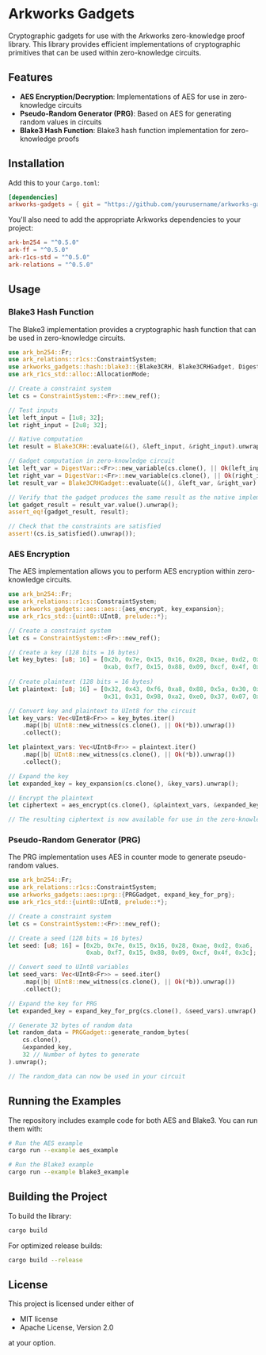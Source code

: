 # Arkworks Gadgets

Cryptographic gadgets for use with the Arkworks zero-knowledge proof library. This library provides efficient implementations of cryptographic primitives that can be used within zero-knowledge circuits.

## Features

- **AES Encryption/Decryption**: Implementations of AES for use in zero-knowledge circuits
- **Pseudo-Random Generator (PRG)**: Based on AES for generating random values in circuits
- **Blake3 Hash Function**: Blake3 hash function implementation for zero-knowledge proofs

## Installation

Add this to your `Cargo.toml`:

```toml
[dependencies]
arkworks-gadgets = { git = "https://github.com/yourusername/arkworks-gadets" }
```

You'll also need to add the appropriate Arkworks dependencies to your project:

```toml
ark-bn254 = "^0.5.0"
ark-ff = "^0.5.0"
ark-r1cs-std = "^0.5.0"
ark-relations = "^0.5.0"
```

## Usage

### Blake3 Hash Function

The Blake3 implementation provides a cryptographic hash function that can be used in zero-knowledge circuits.

```rust
use ark_bn254::Fr;
use ark_relations::r1cs::ConstraintSystem;
use arkworks_gadgets::hash::blake3::{Blake3CRH, Blake3CRHGadget, DigestVar};
use ark_r1cs_std::alloc::AllocationMode;

// Create a constraint system
let cs = ConstraintSystem::<Fr>::new_ref();

// Test inputs
let left_input = [1u8; 32];
let right_input = [2u8; 32];

// Native computation 
let result = Blake3CRH::evaluate(&(), &left_input, &right_input).unwrap();

// Gadget computation in zero-knowledge circuit
let left_var = DigestVar::<Fr>::new_variable(cs.clone(), || Ok(left_input), AllocationMode::Witness).unwrap();
let right_var = DigestVar::<Fr>::new_variable(cs.clone(), || Ok(right_input), AllocationMode::Witness).unwrap();
let result_var = Blake3CRHGadget::evaluate(&(), &left_var, &right_var).unwrap();

// Verify that the gadget produces the same result as the native implementation
let gadget_result = result_var.value().unwrap();
assert_eq!(gadget_result, result);

// Check that the constraints are satisfied
assert!(cs.is_satisfied().unwrap());
```

### AES Encryption

The AES implementation allows you to perform AES encryption within zero-knowledge circuits.

```rust
use ark_bn254::Fr;
use ark_relations::r1cs::ConstraintSystem;
use arkworks_gadgets::aes::aes::{aes_encrypt, key_expansion};
use ark_r1cs_std::{uint8::UInt8, prelude::*};

// Create a constraint system
let cs = ConstraintSystem::<Fr>::new_ref();

// Create a key (128 bits = 16 bytes)
let key_bytes: [u8; 16] = [0x2b, 0x7e, 0x15, 0x16, 0x28, 0xae, 0xd2, 0xa6, 
                           0xab, 0xf7, 0x15, 0x88, 0x09, 0xcf, 0x4f, 0x3c];
                           
// Create plaintext (128 bits = 16 bytes)
let plaintext: [u8; 16] = [0x32, 0x43, 0xf6, 0xa8, 0x88, 0x5a, 0x30, 0x8d, 
                           0x31, 0x31, 0x98, 0xa2, 0xe0, 0x37, 0x07, 0x34];

// Convert key and plaintext to UInt8 for the circuit
let key_vars: Vec<UInt8<Fr>> = key_bytes.iter()
    .map(|b| UInt8::new_witness(cs.clone(), || Ok(*b)).unwrap())
    .collect();

let plaintext_vars: Vec<UInt8<Fr>> = plaintext.iter()
    .map(|b| UInt8::new_witness(cs.clone(), || Ok(*b)).unwrap())
    .collect();

// Expand the key
let expanded_key = key_expansion(cs.clone(), &key_vars).unwrap();

// Encrypt the plaintext
let ciphertext = aes_encrypt(cs.clone(), &plaintext_vars, &expanded_key).unwrap();

// The resulting ciphertext is now available for use in the zero-knowledge circuit
```

### Pseudo-Random Generator (PRG)

The PRG implementation uses AES in counter mode to generate pseudo-random values.

```rust
use ark_bn254::Fr;
use ark_relations::r1cs::ConstraintSystem;
use arkworks_gadgets::aes::prg::{PRGGadget, expand_key_for_prg};
use ark_r1cs_std::{uint8::UInt8, prelude::*};

// Create a constraint system
let cs = ConstraintSystem::<Fr>::new_ref();

// Create a seed (128 bits = 16 bytes)
let seed: [u8; 16] = [0x2b, 0x7e, 0x15, 0x16, 0x28, 0xae, 0xd2, 0xa6, 
                      0xab, 0xf7, 0x15, 0x88, 0x09, 0xcf, 0x4f, 0x3c];

// Convert seed to UInt8 variables
let seed_vars: Vec<UInt8<Fr>> = seed.iter()
    .map(|b| UInt8::new_witness(cs.clone(), || Ok(*b)).unwrap())
    .collect();

// Expand the key for PRG
let expanded_key = expand_key_for_prg(cs.clone(), &seed_vars).unwrap();

// Generate 32 bytes of random data
let random_data = PRGGadget::generate_random_bytes(
    cs.clone(),
    &expanded_key,
    32 // Number of bytes to generate
).unwrap();

// The random_data can now be used in your circuit
```

## Running the Examples

The repository includes example code for both AES and Blake3. You can run them with:

```bash
# Run the AES example
cargo run --example aes_example

# Run the Blake3 example
cargo run --example blake3_example
```

## Building the Project

To build the library:

```bash
cargo build
```

For optimized release builds:

```bash
cargo build --release
```

## License

This project is licensed under either of

- MIT license
- Apache License, Version 2.0

at your option.
